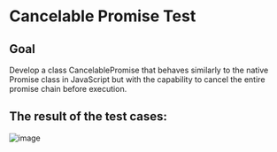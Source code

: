 # Cancelable Promise Test



## Goal

Develop a class CancelablePromise that behaves similarly to the native Promise class in JavaScript but with the capability to cancel the entire promise chain before execution.

## The result of the test cases:
![image](https://github.com/Kucherenko-Oleksii/CancelablePromise/assets/91497964/f2288e3d-2017-49cf-9176-69f7df69e1f3)

